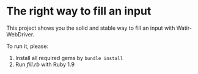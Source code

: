 The right way to fill an input
=========================

This project shows you the solid and stable way to fill an input with Watir-WebDriver.

To run it, please:

1. Install all required gems by ```bundle install```
2. Run _fill.rb_ with Ruby 1.9
